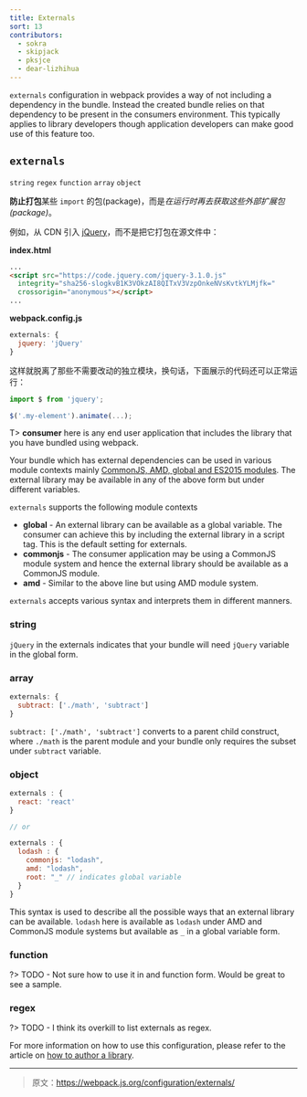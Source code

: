 ```yaml
---
title: Externals
sort: 13
contributors:
  - sokra
  - skipjack
  - pksjce
  - dear-lizhihua
---
```


`externals` configuration in webpack provides a way of not including a dependency in the bundle. Instead the created bundle relies on that dependency to be present in the consumers environment.
This typically applies to library developers though application developers can make good use of this feature too.

## `externals`

`string` `regex` `function` `array` `object`

**防止打包**某些 `import` 的包(package)，而是*在运行时再去获取这些外部扩展包(package)*。

例如，从 CDN 引入 [jQuery](https://jquery.com/)，而不是把它打包在源文件中：

**index.html**

```html
...
<script src="https://code.jquery.com/jquery-3.1.0.js"
  integrity="sha256-slogkvB1K3VOkzAI8QITxV3VzpOnkeNVsKvtkYLMjfk="
  crossorigin="anonymous"></script>
...
```

**webpack.config.js**

```javascript
externals: {
  jquery: 'jQuery'
}
```

这样就脱离了那些不需要改动的独立模块，换句话，下面展示的代码还可以正常运行：

```javascript
import $ from 'jquery';

$('.my-element').animate(...);
```

T> __consumer__ here is any end user application that includes the library that you have bundled using webpack.

Your bundle which has external dependencies can be used in various module contexts mainly [CommonJS, AMD, global and ES2015 modules](/concepts/modules). The external library may be available in any of the above form but under different variables.

`externals` supports the following module contexts

  * __global__ - An external library can be available as a global variable. The consumer can achieve this by including the external library in a script tag. This is the default setting for externals.
  * __commonjs__ -  The consumer application may be using a CommonJS module system and hence the external library should be available as a CommonJS module.
  * __amd__ - Similar to the above line but using AMD module system.

`externals` accepts various syntax and interprets them in different manners.

### string

`jQuery` in the externals indicates that your bundle will need `jQuery` variable in the global form.

### array

```javascript
externals: {
  subtract: ['./math', 'subtract']
}
```

`subtract: ['./math', 'subtract']` converts to a parent child construct, where `./math` is the parent module and your bundle only requires the subset under `subtract` variable.

### object

```javascript
externals : {
  react: 'react'
}

// or

externals : {
  lodash : {
    commonjs: "lodash",
    amd: "lodash",
    root: "_" // indicates global variable
  }
}
```

This syntax is used to describe all the possible ways that an external library can be available. `lodash` here is available as `lodash` under AMD and CommonJS module systems but available as `_` in a global variable form.

### function

?> TODO - Not sure how to use it in and function form. Would be great to see a sample.

### regex

?> TODO - I think its overkill to list externals as regex.

For more information on how to use this configuration, please refer to the article on [how to author a library](/guides/author-libraries).

***

> 原文：https://webpack.js.org/configuration/externals/